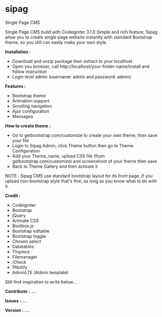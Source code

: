 # sipag
Single Page CMS

Single Page CMS build with Codeigniter 3.1.0 Simple and rich feature, Sipag allow you to create single page website instantly with standard Bootstrap theme, so you still can easily make your own style.

<b>Installation :</b>
<ul>
<li>Download and unzip package then extract to your localhost</li>
<li>Open you browser, call http://localhost/your-folder-name/install and follow instruction</li>
<li>Login level admin (username: admin and password: admin)</li>
</ul>

<b>Features :</b>
<ul>
<li>Bootstrap theme</li>
<li>Animation support</li>
<li>Scrolling navigation</li>
<li>Ajax configuration</li>
<li>Messages</li>
</ul>

<b>How to create theme :</b>
<ul>
<li>Go to getbootstrap.com/customize to create your own theme, then save your file</li>
<li>Login to Sipag Admin, click Theme button then go to Theme Configuration</li>
<li>Add your Theme_name, upload CSS file (from getbootstrap.com/customize) and screenshoot of your theme then save</li>
<li>Back to Theme Gallery and then activate it</li>
</ul>
NOTE : Sipag CMS use standard bootstrap layout for its front page, if you upload non-bootstrap style that's fine, as long as you know what to do with it.

<b>Credit :</b>
<ul>
<li>Codeigniter</li>
<li>Bootstrap</li>
<li>jQuery</li>
<li>Animate CSS</li>
<li>Bootbox.js</li>
<li>Bootstrap editable</li>
<li>Bootstrap toggle</li>
<li>Chosen select</li>
<li>Datatables</li>
<li>Tinymce</li>
<li>Filemanager</li>
<li>iCheck</li>
<li>PNotify</li>
<li>AdminLTE (Admin template)</li>
</ul>


Still find inspiration to write below...

<b>Contribute :</b>
....

<b>Issues :</b>
....

<b>Version :</b>
....


